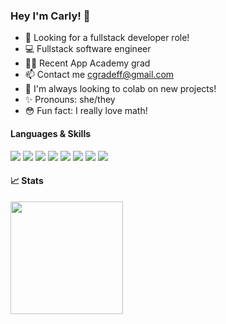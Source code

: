 ### Hey I'm Carly! 👋

- 👀 Looking for a fullstack developer role!
- 💻 Fullstack software engineer
- 👩‍💻 Recent App Academy grad
- 📫 Contact me cgradeff@gmail.com
- 💞 I'm always looking to colab on new projects!
- ✨ Pronouns: she/they
- 😳 Fun fact: I really love math!

#### Languages & Skills
[](https://img.shields.io/badge/Angular-informational?style=for-the-badge&logo=angular&logoColor=white&color=549bee)
![](https://img.shields.io/badge/Code-JavaScript-informational?style=for-the-badge&logo=javascript&logoColor=white&color=549bee)
![](https://img.shields.io/badge/Code-Ruby-informational?style=for-the-badge&logo=ruby&logoColor=white&color=549bee)
![](https://img.shields.io/badge/Code-Rails-informational?style=for-the-badge&logo=rails&logoColor=white&color=549bee)
![](https://img.shields.io/badge/Code-React-informational?style=for-the-badge&logo=react&logoColor=white&color=549bee)
![](https://img.shields.io/badge/Code-Redux-informational?style=for-the-badge&logo=redux&logoColor=white&color=549bee)
![](https://img.shields.io/badge/Code-HTML-informational?style=for-the-badge&logo=html&logoColor=white&color=549bee)
![](https://img.shields.io/badge/Style-CSS-informational?style=for-the-badge&logo=CSS&logoColor=white&color=549bee)
![](https://img.shields.io/badge/Style-Sass-informational?style=for-the-badge&logo=Sass&logoColor=white&color=549bee)

#### 📈 Stats
<img height="180em" src="https://github-readme-stats.vercel.app/api?username=cgradeff&show_icons=true&hide_border=true&&count_private=true&include_all_commits=true" />
